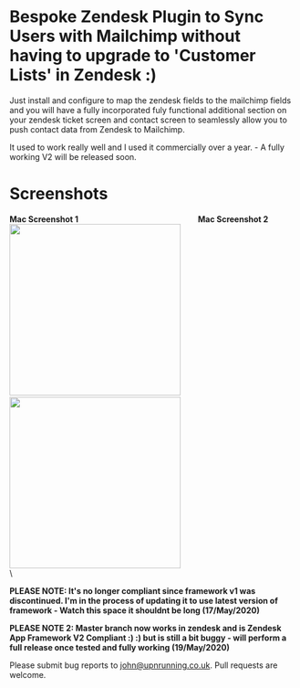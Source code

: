 # Bespoke Zendesk Plugin to Sync Users with Mailchimp without having to upgrade to 'Customer Lists' in Zendesk :)

Just install and configure to map the zendesk fields to the mailchimp fields and you will have a fully incorporated fuly functional additional section on your zendesk ticket screen and contact screen to seamlessly allow you to push contact data from Zendesk to Mailchimp.

It used to work really well and I used it commercially over a year. - A fully working V2 will be released soon.

# Screenshots
**Mac Screenshot 1               Mac Screenshot 2**\
<img src="https://raw.githubusercontent.com/up-n-running/ZenChimp-Zendesk-App-Mailchimp-Sync/master/extras/screenshots/modal-notinsync.png" height="300">    <img src="https://raw.githubusercontent.com/up-n-running/ZenChimp-Zendesk-App-Mailchimp-Sync/master/extras/screenshots/modal-insync.png" height="300">\
\

**PLEASE NOTE: It's no longer compliant since framework v1 was discontinued. I'm in the process of updating it to use latest version of framework - Watch this space it shouldnt be long (17/May/2020)**

**PLEASE NOTE 2: Master branch now works in zendesk and is Zendesk App Framework V2 Compliant :) :) but is still a bit buggy - will perform a full release once tested and fully working (19/May/2020)**

Please submit bug reports to [john@upnrunning.co.uk](). Pull requests are welcome.
